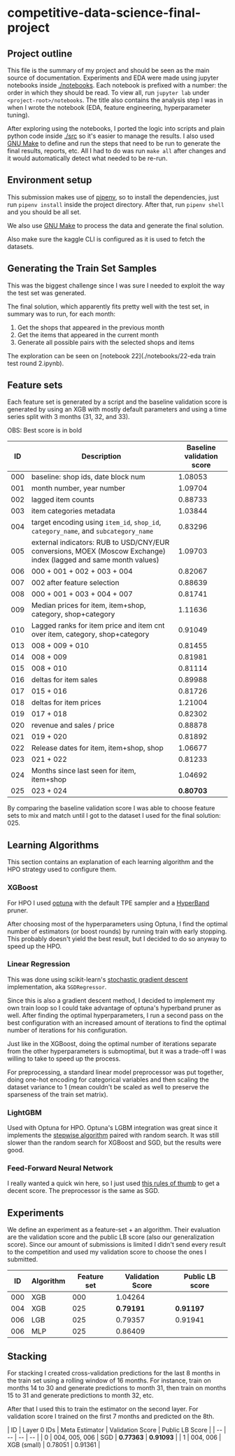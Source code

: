 # competitive-data-science-final-project

## Project outline

This file is the summary of my project and should be seen as the main source of documentation. Experiments and EDA were made using jupyter notebooks inside [./notebooks](./notebooks). Each notebook is prefixed with a number: the order in which they should be read. To view all, run `jupyter lab` under `<project-root>/notebooks`. The title also contains the analysis step I was in when I wrote the notebook (EDA, feature engineering, hyperparameter tuning).

After exploring using the notebooks, I ported the logic into scripts and plain python code inside [./src](./src) so it's easier to manage the results. I also used [GNU Make](https://www.gnu.org/software/make/) to define and run the steps that need to be run to generate the final results, reports, etc. All I had to do was run `make all` after changes and it would automatically detect what needed to be re-run.

## Environment setup

This submission makes use of [pipenv](https://pipenv-fork.readthedocs.io/en/latest/), so to install the dependencies, just run `pipenv install` inside the project directory. After that, run `pipenv shell` and you should be all set.

We also use [GNU Make](https://www.gnu.org/software/make/) to process the data and generate the final solution.

Also make sure the kaggle CLI is configured as it is used to fetch the datasets.

## Generating the Train Set Samples

This was the biggest challenge since I was sure I needed to exploit the way the test set was generated.

The final solution, which apparently fits pretty well with the test set, in summary was to run, for each month:

1. Get the shops that appeared in the previous month
2. Get the items that appeared in the current month
3. Generate all possible pairs with the selected shops and items

The exploration can be seen on [notebook 22](./notebooks/22-eda train test round 2.ipynb).

## Feature sets

Each feature set is generated by a script and the baseline validation score is generated by using an XGB with mostly default parameters and using a time series split with 3 months (31, 32, and 33).

OBS: Best score is in bold

| ID | Description | Baseline validation score |
| -- | -- | -- |
| 000 | baseline: shop ids, date block num | 1.08053 |
| 001 | month number, year number | 1.09704 |
| 002 | lagged item counts | 0.88733 |
| 003 | item categories metadata | 1.03844 |
| 004 | target encoding using `item_id`, `shop_id`, `category_name`, and `subcategory_name`  | 0.83296 |
| 005 | external indicators: RUB to USD/CNY/EUR conversions, MOEX (Moscow Exchange) index (lagged and same month values) | 1.09703 |
| 006 | 000 + 001 + 002 + 003 + 004 | 0.82067 |
| 007 | 002 after feature selection | 0.88639 |
| 008 | 000 + 001 + 003 + 004 + 007 | 0.81741 |
| 009 | Median prices for item, item+shop, category, shop+category | 1.11636 |
| 010 | Lagged ranks for item price and item cnt over item, category, shop+category | 0.91049 |
| 013 | 008 + 009 + 010 | 0.81455 |
| 014 | 008 + 009 | 0.81981 |
| 015 | 008 + 010 | 0.81114 |
| 016 | deltas for item sales | 0.89988 |
| 017 | 015 + 016 | 0.81726 |
| 018 | deltas for item prices | 1.21004 |
| 019 | 017 + 018 | 0.82302 |
| 020 | revenue and sales / price | 0.88878 |
| 021 | 019 + 020 | 0.81892 |
| 022 | Release dates for item, item+shop, shop | 1.06677 |
| 023 | 021 + 022 | 0.81233 |
| 024 | Months since last seen for item, item+shop | 1.04692 |
| 025 | 023 + 024 | __0.80703__ |

By comparing the baseline validation score I was able to choose feature sets to mix and match until I got to the dataset I used for the final solution: 025.

## Learning Algorithms

This section contains an explanation of each learning algorithm and the HPO strategy used to configure them.

### XGBoost

For HPO I used [optuna](https://optuna.readthedocs.io/en/stable/) with the default TPE sampler and a [HyperBand](https://arxiv.org/abs/1603.06560) pruner.

After choosing most of the hyperparameters using Optuna, I find the optimal number of estimators (or boost rounds) by running train with early stopping. This probably doesn't yield the best result, but I decided to do so anyway to speed up the HPO.

### Linear Regression

This was done using scikit-learn's [stochastic gradient descent](https://en.wikipedia.org/wiki/Stochastic_gradient_descent) implementation, aka `SGDRegressor`.

Since this is also a gradient descent method, I decided to implement my own train loop so I could take advantage of optuna's hyperband pruner as well. After finding the optimal hyperparameters, I run a second pass on the best configuration with an increased amount of iterations to find the optimal number of iterations for his configuration.

Just like in the XGBoost, doing the optimal number of iterations separate from the other hyperparameters is submoptimal, but it was a trade-off I was willing to take to speed up the process.

For preprocessing, a standard linear model preprocessor was put together, doing one-hot encoding for categorical variables and then scaling the dataset variance to 1 (mean couldn't be scaled as well to preserve the sparseness of the train set matrix).

### LightGBM

Used with Optuna for HPO. Optuna's LGBM integration was great since it implements the [stepwise algorithm](https://medium.com/optuna/lightgbm-tuner-new-optuna-integration-for-hyperparameter-optimization-8b7095e99258) paired with random search. It was still slower than the random search for XGBoost and SGD, but the results were good.

### Feed-Forward Neural Network

I really wanted a quick win here, so I just used [this rules of thumb](https://towardsdatascience.com/17-rules-of-thumb-for-building-a-neural-network-93356f9930af) to get a decent score. The preprocessor is the same as SGD.

## Experiments

We define an experiment as a feature-set + an algorithm. Their evaluation are the validation score and the public LB score (also our generalization score). Since our amount of submissions is limited I didn't send every result to the competition and used my validation score to choose the ones I submitted.

| ID | Algorithm | Feature set | Validation Score | Public LB score |
| -- | -- | -- | -- | -- |
| 000 | XGB | 000 | 1.04264 |  |
| 004 | XGB | 025 | __0.79191__ | __0.91197__ |
| 006 | LGB | 025 | 0.79357 | 0.91941 |
| 006 | MLP | 025 | 0.86409 |  |

## Stacking

For stacking I created cross-validation predictions for the last 8 months in the train set using a rolling window of 16 months. For instance, train on months 14 to 30 and generate predictions to month 31, then train on months 15 to 31 and generate predictions to month 32, etc.

After that I used this to train the estimator on the second layer. For validation score I trained on the first 7 months and predicted on the 8th.

| ID | Layer 0 IDs | Meta Estimator | Validation Score | Public LB Score |
| -- | -- | -- | -- |
| 0 | 004, 005, 006 | SGD | __0.77363__ | __0.91093__ |
| 1 | 004, 006 | XGB (small) | 0.78051 | 0.91361 |
